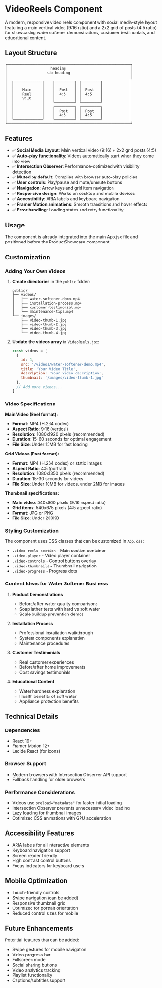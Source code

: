 # VideoReels Component

A modern, responsive video reels component with social media-style layout featuring a main vertical video (9:16 ratio) and a 2x2 grid of posts (4:5 ratio) for showcasing water softener demonstrations, customer testimonials, and educational content.

## Layout Structure

```
┌─────────────────────────────────────────────────────────┐
│                    heading                              │
│                  sub heading                            │
│                                                         │
│  ┌─────────────┐    ┌─────────┐ ┌─────────┐            │
│  │             │    │         │ │         │            │
│  │    Main     │    │  Post   │ │  Post   │            │
│  │    Reel     │    │  4:5    │ │  4:5    │            │
│  │    9:16     │    │         │ │         │            │
│  │             │    └─────────┘ └─────────┘            │
│  │             │    ┌─────────┐ ┌─────────┐            │
│  │             │    │  Post   │ │  Post   │            │
│  │             │    │  4:5    │ │  4:5    │            │
│  └─────────────┘    └─────────┘ └─────────┘            │
└─────────────────────────────────────────────────────────┘
```

## Features

- ✅ **Social Media Layout**: Main vertical video (9:16) + 2x2 grid posts (4:5)
- ✅ **Auto-play functionality**: Videos automatically start when they come into view
- ✅ **Intersection Observer**: Performance-optimized with visibility detection
- ✅ **Muted by default**: Complies with browser auto-play policies
- ✅ **User controls**: Play/pause and mute/unmute buttons
- ✅ **Navigation**: Arrow keys and grid item navigation
- ✅ **Responsive design**: Works on desktop and mobile devices
- ✅ **Accessibility**: ARIA labels and keyboard navigation
- ✅ **Framer Motion animations**: Smooth transitions and hover effects
- ✅ **Error handling**: Loading states and retry functionality

## Usage

The component is already integrated into the main App.jsx file and positioned before the ProductShowcase component.

## Customization

### Adding Your Own Videos

1. **Create directories** in the `public` folder:
   ```
   public/
   ├── videos/
   │   ├── water-softener-demo.mp4
   │   ├── installation-process.mp4
   │   ├── customer-testimonial.mp4
   │   └── maintenance-tips.mp4
   └── images/
       ├── video-thumb-1.jpg
       ├── video-thumb-2.jpg
       ├── video-thumb-3.jpg
       └── video-thumb-4.jpg
   ```

2. **Update the videos array** in `VideoReels.jsx`:
   ```javascript
   const videos = [
     {
       id: 1,
       src: '/videos/water-softener-demo.mp4',
       title: 'Your Video Title',
       description: 'Your video description',
       thumbnail: '/images/video-thumb-1.jpg'
     },
     // Add more videos...
   ]
   ```

### Video Specifications

**Main Video (Reel format):**
- **Format**: MP4 (H.264 codec)
- **Aspect Ratio**: 9:16 (vertical)
- **Resolution**: 1080x1920 pixels (recommended)
- **Duration**: 15-60 seconds for optimal engagement
- **File Size**: Under 15MB for fast loading

**Grid Videos (Post format):**
- **Format**: MP4 (H.264 codec) or static images
- **Aspect Ratio**: 4:5 (portrait)
- **Resolution**: 1080x1350 pixels (recommended)
- **Duration**: 15-30 seconds for videos
- **File Size**: Under 10MB for videos, under 2MB for images

**Thumbnail specifications:**
- **Main video**: 540x960 pixels (9:16 aspect ratio)
- **Grid items**: 540x675 pixels (4:5 aspect ratio)
- **Format**: JPG or PNG
- **File Size**: Under 200KB

### Styling Customization

The component uses CSS classes that can be customized in `App.css`:

- `.video-reels-section` - Main section container
- `.video-player` - Video player container
- `.video-controls` - Control buttons overlay
- `.video-thumbnails` - Thumbnail navigation
- `.video-progress` - Progress dots

### Content Ideas for Water Softener Business

1. **Product Demonstrations**
   - Before/after water quality comparisons
   - Soap lather tests with hard vs soft water
   - Scale buildup prevention demos

2. **Installation Process**
   - Professional installation walkthrough
   - System components explanation
   - Maintenance procedures

3. **Customer Testimonials**
   - Real customer experiences
   - Before/after home improvements
   - Cost savings testimonials

4. **Educational Content**
   - Water hardness explanation
   - Health benefits of soft water
   - Appliance protection benefits

## Technical Details

### Dependencies
- React 19+
- Framer Motion 12+
- Lucide React (for icons)

### Browser Support
- Modern browsers with Intersection Observer API support
- Fallback handling for older browsers

### Performance Considerations
- Videos use `preload="metadata"` for faster initial loading
- Intersection Observer prevents unnecessary video loading
- Lazy loading for thumbnail images
- Optimized CSS animations with GPU acceleration

## Accessibility Features

- ARIA labels for all interactive elements
- Keyboard navigation support
- Screen reader friendly
- High contrast control buttons
- Focus indicators for keyboard users

## Mobile Optimization

- Touch-friendly controls
- Swipe navigation (can be added)
- Responsive thumbnail grid
- Optimized for portrait orientation
- Reduced control sizes for mobile

## Future Enhancements

Potential features that can be added:
- Swipe gestures for mobile navigation
- Video progress bar
- Fullscreen mode
- Social sharing buttons
- Video analytics tracking
- Playlist functionality
- Captions/subtitles support
